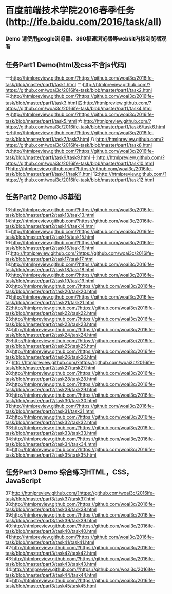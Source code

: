 # 百度前端技术学院2016春季任务(http://ife.baidu.com/2016/task/all)
### Demo 请使用geogle浏览器、360极速浏览器等webkit内核浏览器观看

## 任务Part1 Demo(html及css不含js代码)
一:http://htmlpreview.github.com/?https://github.com/woai3c/2016ife-task/blob/master/part1/task1.html 
二:http://htmlpreview.github.com/?https://github.com/woai3c/2016ife-task/blob/master/part1/task2.html
三:http://htmlpreview.github.com/?https://github.com/woai3c/2016ife-task/blob/master/part1/task3.html
四:http://htmlpreview.github.com/?https://github.com/woai3c/2016ife-task/blob/master/part1/task4.html
五:http://htmlpreview.github.com/?https://github.com/woai3c/2016ife-task/blob/master/part1/task5.html
六:http://htmlpreview.github.com/?https://github.com/woai3c/2016ife-task/blob/master/part1/task6/task6.html
七:http://htmlpreview.github.com/?https://github.com/woai3c/2016ife-task/blob/master/part1/task7/task7.html
八:http://htmlpreview.github.com/?https://github.com/woai3c/2016ife-task/blob/master/part1/task8.html
九:http://htmlpreview.github.com/?https://github.com/woai3c/2016ife-task/blob/master/part1/task9/task9.html
十:http://htmlpreview.github.com/?https://github.com/woai3c/2016ife-task/blob/master/part1/task10.html
11:http://htmlpreview.github.com/?https://github.com/woai3c/2016ife-task/blob/master/part1/task11/task11.html
12:http://htmlpreview.github.com/?https://github.com/woai3c/2016ife-task/blob/master/part1/task12.html

## 任务Part2 Demo JS基础
13:http://htmlpreview.github.com/?https://github.com/woai3c/2016ife-task/blob/master/part2/task13/task13.html
14:http://htmlpreview.github.com/?https://github.com/woai3c/2016ife-task/blob/master/part2/task14/task14.html
15:http://htmlpreview.github.com/?https://github.com/woai3c/2016ife-task/blob/master/part2/task15/task15.html
16:http://htmlpreview.github.com/?https://github.com/woai3c/2016ife-task/blob/master/part2/task16/task16.html
17:http://htmlpreview.github.com/?https://github.com/woai3c/2016ife-task/blob/master/part2/task17/task17.html
18:http://htmlpreview.github.com/?https://github.com/woai3c/2016ife-task/blob/master/part2/task18/task18.html
19:http://htmlpreview.github.com/?https://github.com/woai3c/2016ife-task/blob/master/part2/task19/task19.html
20:http://htmlpreview.github.com/?https://github.com/woai3c/2016ife-task/blob/master/part2/task20/task20.html
21:http://htmlpreview.github.com/?https://github.com/woai3c/2016ife-task/blob/master/part2/task21/task21.html
22:http://htmlpreview.github.com/?https://github.com/woai3c/2016ife-task/blob/master/part2/task22/task22.html
23:http://htmlpreview.github.com/?https://github.com/woai3c/2016ife-task/blob/master/part2/task23/task23.html
24:http://htmlpreview.github.com/?https://github.com/woai3c/2016ife-task/blob/master/part2/task24/task24.html
25:http://htmlpreview.github.com/?https://github.com/woai3c/2016ife-task/blob/master/part2/task25/task25.html
26:http://htmlpreview.github.com/?https://github.com/woai3c/2016ife-task/blob/master/part2/task26/task26.html
27:http://htmlpreview.github.com/?https://github.com/woai3c/2016ife-task/blob/master/part2/task27/task27.html
28:http://htmlpreview.github.com/?https://github.com/woai3c/2016ife-task/blob/master/part2/task28/task28.html
29:http://htmlpreview.github.com/?https://github.com/woai3c/2016ife-task/blob/master/part2/task29/task29.html
30:http://htmlpreview.github.com/?https://github.com/woai3c/2016ife-task/blob/master/part2/task30/task30.html
31:http://htmlpreview.github.com/?https://github.com/woai3c/2016ife-task/blob/master/part2/task31/task31.html
32:http://htmlpreview.github.com/?https://github.com/woai3c/2016ife-task/blob/master/part2/task32/task32.html
33:http://htmlpreview.github.com/?https://github.com/woai3c/2016ife-task/blob/master/part2/task33/task33.html
34:http://htmlpreview.github.com/?https://github.com/woai3c/2016ife-task/blob/master/part2/task34/task34.html
35:http://htmlpreview.github.com/?https://github.com/woai3c/2016ife-task/blob/master/part2/task35/task35.html

## 任务Part3 Demo 综合练习HTML，CSS，JavaScript
37:http://htmlpreview.github.com/?https://github.com/woai3c/2016ife-task/blob/master/part3/task37/task37.html
38:http://htmlpreview.github.com/?https://github.com/woai3c/2016ife-task/blob/master/part3/task38/task38.html
39:http://htmlpreview.github.com/?https://github.com/woai3c/2016ife-task/blob/master/part3/task39/task39.html
40:http://htmlpreview.github.com/?https://github.com/woai3c/2016ife-task/blob/master/part3/task40/task40.html
41:http://htmlpreview.github.com/?https://github.com/woai3c/2016ife-task/blob/master/part3/task41/task41.html
42:http://htmlpreview.github.com/?https://github.com/woai3c/2016ife-task/blob/master/part3/task42/task42.html
43:http://htmlpreview.github.com/?https://github.com/woai3c/2016ife-task/blob/master/part3/task43/task43.html
44:http://htmlpreview.github.com/?https://github.com/woai3c/2016ife-task/blob/master/part3/task44/task44.html
45:http://htmlpreview.github.com/?https://github.com/woai3c/2016ife-task/blob/master/part3/task45/task45.html<br>
